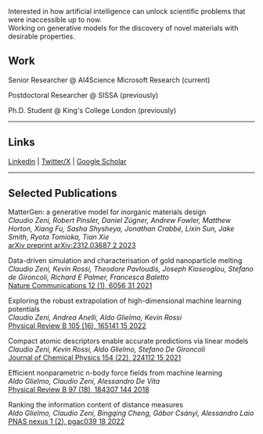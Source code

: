 Interested in how artificial intelligence can unlock scientific problems that were inaccessible up to now.\
Working on generative models for the discovery of novel materials with desirable properties.


## Work

Senior Researcher @ AI4Science Microsoft Research (current)

Postdoctoral Researcher @ SISSA (previously)

Ph.D. Student @ King's College London (previously)

_____________________________________________________
 
## Links

[Linkedin](https://www.linkedin.com/in/claudio-zeni/) | [Twitter/X](https://twitter.com/zany_cloud) | [Google Scholar](https://scholar.google.com/citations?user=QujxEwQAAAAJ&hl=en&oi=ao)

_____________________________________________________
 
## Selected Publications

MatterGen: a generative model for inorganic materials design\
*Claudio Zeni, Robert Pinsler, Daniel Zügner, Andrew Fowler, Matthew Horton, Xiang Fu, Sasha Shysheya, Jonathan Crabbé, Lixin Sun, Jake Smith, Ryota Tomioka, Tian Xie*\
[arXiv preprint arXiv:2312.03687	2	2023](https://arxiv.org/abs/2312.03687)

Data-driven simulation and characterisation of gold nanoparticle melting\
*Claudio Zeni, Kevin Rossi, Theodore Pavloudis, Joseph Kioseoglou, Stefano de Gironcoli, Richard E Palmer, Francesca Baletto*\
[Nature Communications 12 (1), 6056	31	2021](https://www.nature.com/articles/s41467-021-26199-7)

Exploring the robust extrapolation of high-dimensional machine learning potentials\
*Claudio Zeni, Andrea Anelli, Aldo Glielmo, Kevin Rossi*\
[Physical Review B 105 (16), 165141	15	2022](https://journals.aps.org/prb/abstract/10.1103/PhysRevB.105.165141)

Compact atomic descriptors enable accurate predictions via linear models\
*Claudio Zeni, Kevin Rossi, Aldo Glielmo, Stefano De Gironcoli*\
[Journal of Chemical Physics 154 (22), 224112	15	2021](https://pubs.aip.org/aip/jcp/article/154/22/224112/313389)

Efficient nonparametric n-body force fields from machine learning\
*Aldo Glielmo, Claudio Zeni, Alessandro De Vita*\
[Physical Review B 97 (18), 184307	144	2018](https://journals.aps.org/prb/abstract/10.1103/PhysRevB.97.184307)

Ranking the information content of distance measures\
*Aldo Glielmo, Claudio Zeni, Bingqing Cheng, Gábor Csányi, Alessandro Laio*\
[PNAS nexus 1 (2), pgac039	18	2022](https://academic.oup.com/pnasnexus/article/1/2/pgac039/6568571)
